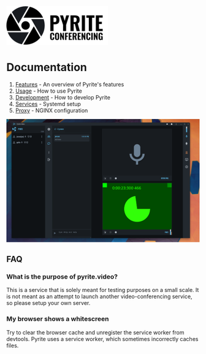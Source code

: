<img height="100" src="../ui/public/logo-text.svg">

# Documentation

1. [Features](./features.md) - An overview of Pyrite's features
2. [Usage](./usage.md) - How to use Pyrite
3. [Development](./development.md) - How to develop Pyrite
4. [Services](./systemd.md) - Systemd setup
5. [Proxy](./proxy.md) - NGINX configuration

![Pyrite screenshot](./pyrite.png "Pyrite")

## FAQ

### What is the purpose of pyrite.video?

This is a service that is solely meant for testing purposes on a small scale.
It is not meant as an attempt to launch another video-conferencing service,
so please setup your own server.

### My browser shows a whitescreen

Try to clear the browser cache and unregister the service worker from devtools.
Pyrite uses a service worker, which sometimes incorrectly caches files.
